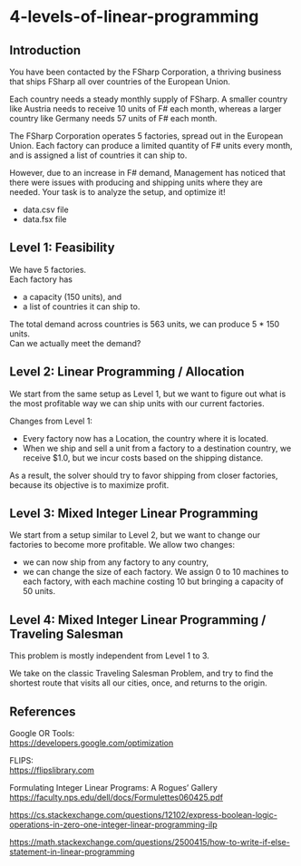 # 4-levels-of-linear-programming

## Introduction

You have been contacted by the FSharp Corporation, a thriving business that 
ships FSharp all over countries of the European Union.  

Each country needs a steady monthly supply of FSharp. A smaller country like 
Austria needs to receive 10 units of F# each month, whereas a larger country 
like Germany needs 57 units of F# each month.  

The FSharp Corporation operates 5 factories, spread out in the European Union. 
Each factory can produce a limited quantity of F# units every month, and is 
assigned a list of countries it can ship to.  

However, due to an increase in F# demand, Management has noticed that there 
were issues with producing and shipping units where they are needed. Your task 
is to analyze the setup, and optimize it!  

- data.csv file
- data.fsx file

## Level 1: Feasibility

We have 5 factories.  
Each factory has 
- a capacity (150 units), and 
- a list of countries it can ship to.  

The total demand across countries is 563 units, we can produce 5 * 150 units.  
Can we actually meet the demand?  

## Level 2: Linear Programming / Allocation

We start from the same setup as Level 1, but we want to figure out what is the 
most profitable way we can ship units with our current factories.  

Changes from Level 1:

- Every factory now has a Location, the country where it is located.  
- When we ship and sell a unit from a factory to a destination country, we 
receive $1.0, but we incur costs based on the shipping distance.

As a result, the solver should try to favor shipping from closer factories, 
because its objective is to maximize profit.   

## Level 3: Mixed Integer Linear Programming

We start from a setup similar to Level 2, but we want to change our factories 
to become more profitable. We allow two changes: 

- we can now ship from any factory to any country,
- we can change the size of each factory. We assign 0 to 10 machines to each 
factory, with each machine costing 10 but bringing a capacity of 50 units.

## Level 4: Mixed Integer Linear Programming / Traveling Salesman

This problem is mostly independent from Level 1 to 3.

We take on the classic Traveling Salesman Problem, and try to find the shortest 
route that visits all our cities, once, and returns to the origin.

## References

Google OR Tools:  
https://developers.google.com/optimization

FLIPS:  
https://flipslibrary.com

Formulating Integer Linear Programs: A Rogues’ Gallery  
https://faculty.nps.edu/dell/docs/Formulettes060425.pdf

https://cs.stackexchange.com/questions/12102/express-boolean-logic-operations-in-zero-one-integer-linear-programming-ilp

https://math.stackexchange.com/questions/2500415/how-to-write-if-else-statement-in-linear-programming